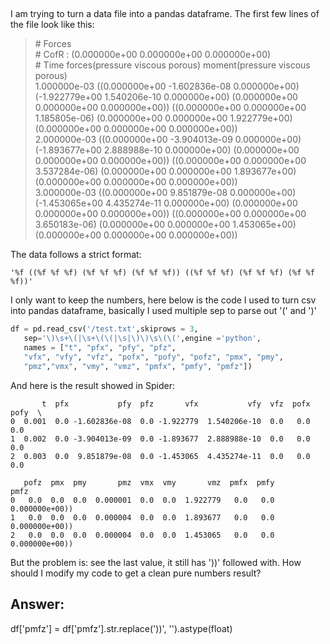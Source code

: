 ## 
I am trying to turn a data file into a pandas dataframe. The first few lines of the file look like this:

>\# Forces     
\# CofR       : (0.000000e+00 0.000000e+00 0.000000e+00)  
\# Time       forces(pressure viscous porous) moment(pressure viscous porous)  
1.000000e-03    ((0.000000e+00 -1.602836e-08 0.000000e+00) (-1.922779e+00 1.540206e-10 0.000000e+00) (0.000000e+00 0.000000e+00 0.000000e+00)) ((0.000000e+00 0.000000e+00 1.185805e-06) (0.000000e+00 0.000000e+00 1.922779e+00) (0.000000e+00 0.000000e+00 0.000000e+00))  
2.000000e-03    ((0.000000e+00 -3.904013e-09 0.000000e+00) (-1.893677e+00 2.888988e-10 0.000000e+00) (0.000000e+00 0.000000e+00 0.000000e+00)) ((0.000000e+00 0.000000e+00 3.537284e-06) (0.000000e+00 0.000000e+00 1.893677e+00) (0.000000e+00 0.000000e+00 0.000000e+00))  
3.000000e-03    ((0.000000e+00 9.851879e-08 0.000000e+00) (-1.453065e+00 4.435274e-11 0.000000e+00) (0.000000e+00 0.000000e+00 0.000000e+00)) ((0.000000e+00 0.000000e+00 3.650183e-06) (0.000000e+00 0.000000e+00 1.453065e+00) (0.000000e+00 0.000000e+00 0.000000e+00))  

The data follows a strict format:
```
'%f ((%f %f %f) (%f %f %f) (%f %f %f)) ((%f %f %f) (%f %f %f) (%f %f %f))'
```

I only want to keep the numbers, here below is the code I used to turn csv into pandas dataframe, basically I used multiple sep to parse out '(' and ')'

```python
df = pd.read_csv('/test.txt',skiprows = 3, 
   sep='\)\s+\(|\s+\(\(|\s|\)\)\s\(\(',engine ='python', 
   names = ["t", "pfx", "pfy", "pfz",
   "vfx", "vfy", "vfz", "pofx", "pofy", "pofz", "pmx", "pmy", 
   "pmz","vmx", "vmy", "vmz", "pmfx", "pmfy", "pmfz"])   
```

And here is the result showed in Spider:

```
       t  pfx           pfy  pfz       vfx           vfy  vfz  pofx  pofy  \
0  0.001  0.0 -1.602836e-08  0.0 -1.922779  1.540206e-10  0.0   0.0   0.0   
1  0.002  0.0 -3.904013e-09  0.0 -1.893677  2.888988e-10  0.0   0.0   0.0   
2  0.003  0.0  9.851879e-08  0.0 -1.453065  4.435274e-11  0.0   0.0   0.0   

   pofz  pmx  pmy       pmz  vmx  vmy       vmz  pmfx  pmfy            pmfz  
0   0.0  0.0  0.0  0.000001  0.0  0.0  1.922779   0.0   0.0  0.000000e+00))  
1   0.0  0.0  0.0  0.000004  0.0  0.0  1.893677   0.0   0.0  0.000000e+00))  
2   0.0  0.0  0.0  0.000004  0.0  0.0  1.453065   0.0   0.0  0.000000e+00))
```

But the problem is: see the last value, it still has '))' followed with. How should I modify my code to get a clean pure numbers result?

## Answer:
df['pmfz'] = df['pmfz'].str.replace('\)\)', '').astype(float)
